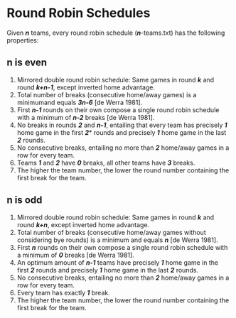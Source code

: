 # Round Robin Schedules
Given ***n*** teams, every round robin schedule (***n***-teams.txt) has the following properties:

## n is even

1. Mirrored double round robin schedule: Same games in round ***k*** and round ***k+n-1***, except inverted home advantage.
1. Total number of breaks (consecutive home/away games) is a minimumand equals ***3n-6*** [de Werra 1981].
1. First ***n-1*** rounds on their own compose a single round robin schedule with a minimum of ***n-2*** breaks [de Werra 1981].
1. No breaks in rounds ***2*** and ***n-1***, entailing that every team has precisely ***1*** home game in the first ***2**** rounds and precisely ***1*** home game in the last ***2*** rounds.
1. No consecutive breaks, entailing no more than ***2*** home/away games in a row for every team.
1. Teams ***1*** and ***2*** have ***0*** breaks, all other teams have ***3*** breaks.
1. The higher the team number, the lower the round number containing the first break for the team.

## n is odd

1. Mirrored double round robin schedule: Same games in round ***k*** and round ***k+n***, except inverted home advantage.
1. Total number of breaks (consecutive home/away games without considering bye rounds) is a minimum and equals ***n*** [de Werra 1981].
1. First ***n*** rounds on their own compose a single round robin schedule with a minimum of ***0*** breaks [de Werra 1981].
1. An optimum amount of ***n-1*** teams have precisely ***1*** home game in the first ***2*** rounds and precisely ***1*** home game in the last ***2*** rounds.
1. No consecutive breaks, entailing no more than ***2*** home/away games in a row for every team.
1. Every team has exactly ***1*** break.
1. The higher the team number, the lower the round number containing the first break for the team.
